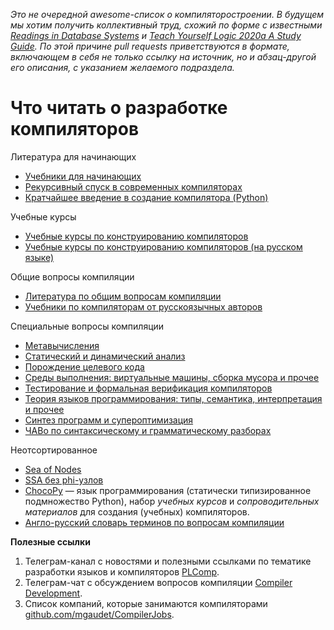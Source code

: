 *Это не очередной awesome-список о компиляторостроении. В будущем мы хотим получить коллективный труд, схожий по форме с известными [Readings in Database Systems](http://www.redbook.io/) и [Teach Yourself Logic 2020a A Study Guide](https://www.academia.edu/41267813/Teach_Yourself_Logic_2020a_A_Study_Guide_midyear_update_). По этой причине pull requests приветствуются в формате, включающем в себя не только ссылку на источник, но и абзац-другой его описания, с указанием желаемого подраздела.*

# Что читать о разработке компиляторов

Литература для начинающих

- [Учебники для начинающих](docs/beginners.md)
- [Рекурсивный спуск в современных компиляторах](docs/descent.md)
- [Кратчайшее введение в создание компилятора (Python)](docs/tutorial.md)

Учебные курсы

- [Учебные курсы по конструированию компиляторов](docs/courses.md)
- [Учебные курсы по конструированию компиляторов (на русском языке)](docs/courses_ru.md)

Общие вопросы компиляции

- [Литература по общим вопросам компиляции](docs/general.md)
- [Учебники по компиляторам от русскоязычных авторов](docs/general_ru.md)

Специальные вопросы компиляции

- [Метавычисления](docs/metacomp.md)
- [Статический и динамический анализ](docs/analysis.md)
- [Порождение целевого кода](docs/codegen.md)
- [Среды выполнения: виртуальные машины, сборка мусора и прочее](docs/runtime.md)
- [Тестирование и формальная верификация компиляторов](docs/verification.md)
- [Теория языков программирования: типы, семантика, интерпретация и прочее](docs/plt.md)
- [Синтез программ и супероптимизация](docs/synthesis.md)
- [ЧАВо по синтаксическому и грамматическому разборах](docs/parsing.md)

Неотсортированное

- [Sea of Nodes](docs/sea_of_nodes.md)
- [SSA без phi-узлов](docs/ssa_without_phi.md)
- [ChocoPy](https://chocopy.org/) &mdash; язык программирования (статически типизированное подмножество Python), набор _учебных курсов_ и _сопроводительных материалов_ для создания (учебных) компиляторов.
- [Англо-русский словарь терминов по вопросам компиляции](docs/dictionary.md)

**Полезные ссылки**

1. Телеграм-канал с новостями и полезными ссылками по тематике разработки языков и компиляторов [PLComp](https://t.me/plcomp).
1. Телеграм-чат с обсуждением вопросов компиляции [Compiler Development](https://t.me/CompilerDev).
1. Список компаний, которые занимаются компиляторами [github.com/mgaudet/CompilerJobs](https://github.com/mgaudet/CompilerJobs).
